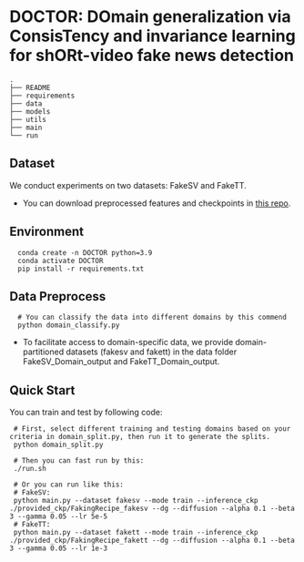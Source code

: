 # DOCTOR: DOmain generalization via ConsisTency and invariance learning for shORt-video fake news detection
```shell
.
├── README 
├── requirements 
├── data 
├── models
├── utils 
├── main  
└── run 
```

## Dataset
We conduct experiments on two datasets: FakeSV and FakeTT. 
- You can download preprocessed features and checkpoints in [this repo](https://github.com/ICTMCG/FakingRecipe). 

## Environment
```shell
  conda create -n DOCTOR python=3.9
  conda activate DOCTOR
  pip install -r requirements.txt
```
## Data Preprocess
```shell
  # You can classify the data into different domains by this commend
  python domain_classify.py
```
- To facilitate access to domain-specific data, we provide domain-partitioned datasets (fakesv and fakett) in the data folder FakeSV_Domain_output and FakeTT_Domain_output.
## Quick Start
You can train and test by following code:
 ```shell
  # First, select different training and testing domains based on your criteria in domain_split.py, then run it to generate the splits.
  python domain_split.py
  
  # Then you can fast run by this:
  ./run.sh
  
  # Or you can run like this:
  # FakeSV:
  python main.py --dataset fakesv --mode train --inference_ckp ./provided_ckp/FakingRecipe_fakesv --dg --diffusion --alpha 0.1 --beta 3 --gamma 0.05 --lr 5e-5
  # FakeTT:
  python main.py --dataset fakett --mode train --inference_ckp ./provided_ckp/FakingRecipe_fakett --dg --diffusion --alpha 0.1 --beta 3 --gamma 0.05 --lr 1e-3
  ```

